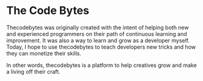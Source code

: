 # The Code Bytes

Thecodebytes was originally created with the intent of helping both new and experienced programmers on their path of continuous learning and improvement. It was also a way to learn and grow as a developer myself. Today, I hope to use thecodebytes to teach developers new tricks and how they can monetize their skills.

In other words, thecodebytes is a platform to help creatives grow and make a living off their craft.
